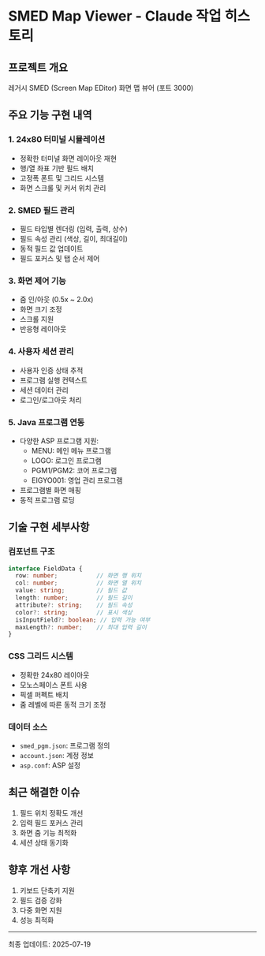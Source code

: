 # SMED Map Viewer - Claude 작업 히스토리

## 프로젝트 개요
레거시 SMED (Screen Map EDitor) 화면 맵 뷰어 (포트 3000)

## 주요 기능 구현 내역

### 1. 24x80 터미널 시뮬레이션
- 정확한 터미널 화면 레이아웃 재현
- 행/열 좌표 기반 필드 배치
- 고정폭 폰트 및 그리드 시스템
- 화면 스크롤 및 커서 위치 관리

### 2. SMED 필드 관리
- 필드 타입별 렌더링 (입력, 출력, 상수)
- 필드 속성 관리 (색상, 길이, 최대길이)
- 동적 필드 값 업데이트
- 필드 포커스 및 탭 순서 제어

### 3. 화면 제어 기능
- 줌 인/아웃 (0.5x ~ 2.0x)
- 화면 크기 조정
- 스크롤 지원
- 반응형 레이아웃

### 4. 사용자 세션 관리
- 사용자 인증 상태 추적
- 프로그램 실행 컨텍스트
- 세션 데이터 관리
- 로그인/로그아웃 처리

### 5. Java 프로그램 연동
- 다양한 ASP 프로그램 지원:
  - MENU: 메인 메뉴 프로그램
  - LOGO: 로그인 프로그램  
  - PGM1/PGM2: 코어 프로그램
  - EIGYO001: 영업 관리 프로그램
- 프로그램별 화면 매핑
- 동적 프로그램 로딩

## 기술 구현 세부사항

### 컴포넌트 구조
```typescript
interface FieldData {
  row: number;           // 화면 행 위치
  col: number;           // 화면 열 위치  
  value: string;         // 필드 값
  length: number;        // 필드 길이
  attribute?: string;    // 필드 속성
  color?: string;        // 표시 색상
  isInputField?: boolean; // 입력 가능 여부
  maxLength?: number;    // 최대 입력 길이
}
```

### CSS 그리드 시스템
- 정확한 24x80 레이아웃
- 모노스페이스 폰트 사용
- 픽셀 퍼펙트 배치
- 줌 레벨에 따른 동적 크기 조정

### 데이터 소스
- `smed_pgm.json`: 프로그램 정의
- `account.json`: 계정 정보
- `asp.conf`: ASP 설정

## 최근 해결한 이슈
1. 필드 위치 정확도 개선
2. 입력 필드 포커스 관리
3. 화면 줌 기능 최적화
4. 세션 상태 동기화

## 향후 개선 사항
1. 키보드 단축키 지원
2. 필드 검증 강화
3. 다중 화면 지원
4. 성능 최적화

---
최종 업데이트: 2025-07-19